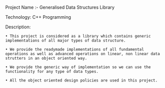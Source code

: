 Project Name :- Generalised Data Structures Library

Technology: C++ Programming

Description:

    • This project is considered as a library which contains generic implementations of all major types of data structure.
    
    • We provide the readymade implementations of all fundamental operations as well as advanced operations on linear, non linear data strutters in an object oriented way.
    
    • We provide the generic way of implementation so we can use the functionality for any type of data types.
    
    • All the object oriented design policies are used in this project.
